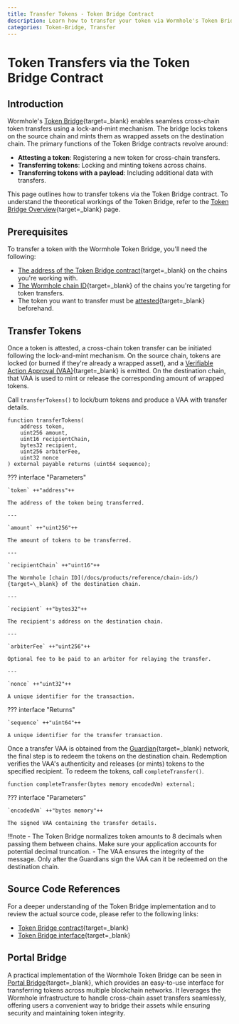 ```yaml
---
title: Transfer Tokens - Token Bridge Contract
description: Learn how to transfer your token via Wormhole's Token Bridge for seamless multichain transfers with a lock-and-mint mechanism and cross-chain asset management.
categories: Token-Bridge, Transfer
---
```


# Token Transfers via the Token Bridge Contract

## Introduction 

Wormhole's [Token Bridge](/docs/products/token-bridge/overview/){target=\_blank} enables seamless cross-chain token transfers using a lock-and-mint mechanism. The bridge locks tokens on the source chain and mints them as wrapped assets on the destination chain. The primary functions of the Token Bridge contracts revolve around:

- **Attesting a token**: Registering a new token for cross-chain transfers.
- **Transferring tokens**: Locking and minting tokens across chains.
- **Transferring tokens with a payload**: Including additional data with transfers.

This page outlines how to transfer tokens via the Token Bridge contract. To understand the theoretical workings of the Token Bridge, refer to the [Token Bridge Overview](/docs/products/token-bridge/overview/){target=\_blank} page. 

## Prerequisites

To transfer a token with the Wormhole Token Bridge, you'll need the following:

- [The address of the Token Bridge contract](/docs/products/reference/contract-addresses/#token-bridge){target=\_blank} on the chains you're working with.
- [The Wormhole chain ID](/docs/products/reference/chain-ids/){target=\_blank} of the chains you're targeting for token transfers.
- The token you want to transfer must be [attested](/docs/products/token-bridge/guides/attest-tokens/){target=\_blank} beforehand.

## Transfer Tokens 

Once a token is attested, a cross-chain token transfer can be initiated following the lock-and-mint mechanism. On the source chain, tokens are locked (or burned if they're already a wrapped asset), and a [Verifiable Action Approval (VAA)](/docs/protocol/infrastructure/vaas/){target=\_blank} is emitted. On the destination chain, that VAA is used to mint or release the corresponding amount of wrapped tokens.

Call `transferTokens()` to lock/burn tokens and produce a VAA with transfer details.

```solidity
function transferTokens(
    address token,
    uint256 amount,
    uint16 recipientChain,
    bytes32 recipient,
    uint256 arbiterFee,
    uint32 nonce
) external payable returns (uint64 sequence);
```

??? interface "Parameters"

    `token` ++"address"++
        
    The address of the token being transferred.

    ---

    `amount` ++"uint256"++
    
    The amount of tokens to be transferred.

    ---

    `recipientChain` ++"uint16"++
    
    The Wormhole [chain ID](/docs/products/reference/chain-ids/){target=\_blank} of the destination chain.

    ---

    `recipient` ++"bytes32"++
    
    The recipient's address on the destination chain.

    ---

    `arbiterFee` ++"uint256"++
    
    Optional fee to be paid to an arbiter for relaying the transfer.

    ---

    `nonce` ++"uint32"++
    
    A unique identifier for the transaction.

??? interface "Returns"

    `sequence` ++"uint64"++
    
    A unique identifier for the transfer transaction.

Once a transfer VAA is obtained from the [Guardian](/docs/protocol/infrastructure/guardians/){target=\_blank} network, the final step is to redeem the tokens on the destination chain. Redemption verifies the VAA's authenticity and releases (or mints) tokens to the specified recipient. To redeem the tokens, call `completeTransfer()`.

```solidity
function completeTransfer(bytes memory encodedVm) external;
```

??? interface "Parameters"

    `encodedVm` ++"bytes memory"++
    
    The signed VAA containing the transfer details.

!!!note
    - The Token Bridge normalizes token amounts to 8 decimals when passing them between chains. Make sure your application accounts for potential decimal truncation.
    - The VAA ensures the integrity of the message. Only after the Guardians sign the VAA can it be redeemed on the destination chain.

## Source Code References

For a deeper understanding of the Token Bridge implementation and to review the actual source code, please refer to the following links:

- [Token Bridge contract](https://github.com/wormhole-foundation/wormhole/blob/main/ethereum/contracts/bridge/Bridge.sol){target=\_blank}
- [Token Bridge interface](https://github.com/wormhole-foundation/wormhole-solidity-sdk/blob/main/src/interfaces/ITokenBridge.sol){target=\_blank}

## Portal Bridge

A practical implementation of the Wormhole Token Bridge can be seen in [Portal Bridge](https://portalbridge.com/){target=\_blank}, which provides an easy-to-use interface for transferring tokens across multiple blockchain networks. It leverages the Wormhole infrastructure to handle cross-chain asset transfers seamlessly, offering users a convenient way to bridge their assets while ensuring security and maintaining token integrity.
